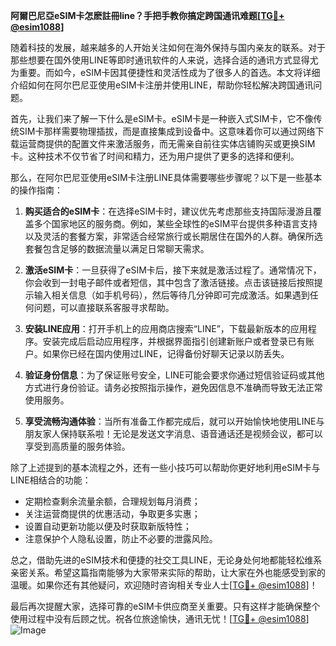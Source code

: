 **阿爾巴尼亞eSIM卡怎麽註冊line？手把手教你搞定跨国通讯难题[[TG💪+ @esim1088](https://t.me/s/esim1088)]**

随着科技的发展，越来越多的人开始关注如何在海外保持与国内亲友的联系。对于那些想要在国外使用LINE等即时通讯软件的人来说，选择合适的通讯方式显得尤为重要。而如今，eSIM卡因其便捷性和灵活性成为了很多人的首选。本文将详细介绍如何在阿尔巴尼亚使用eSIM卡注册并使用LINE，帮助你轻松解决跨国通讯问题。

首先，让我们来了解一下什么是eSIM卡。eSIM卡是一种嵌入式SIM卡，它不像传统SIM卡那样需要物理插拔，而是直接集成到设备中。这意味着你可以通过网络下载运营商提供的配置文件来激活服务，而无需亲自前往实体店铺购买或更换SIM卡。这种技术不仅节省了时间和精力，还为用户提供了更多的选择和便利。

那么，在阿尔巴尼亚使用eSIM卡注册LINE具体需要哪些步骤呢？以下是一些基本的操作指南：

1. **购买适合的eSIM卡**：在选择eSIM卡时，建议优先考虑那些支持国际漫游且覆盖多个国家地区的服务商。例如，某些全球性的eSIM平台提供多种语言支持以及灵活的套餐方案，非常适合经常旅行或长期居住在国外的人群。确保所选套餐包含足够的数据流量以满足日常聊天需求。

2. **激活eSIM卡**：一旦获得了eSIM卡后，接下来就是激活过程了。通常情况下，你会收到一封电子邮件或者短信，其中包含了激活链接。点击该链接后按照提示输入相关信息（如手机号码），然后等待几分钟即可完成激活。如果遇到任何问题，可以直接联系客服寻求帮助。

3. **安装LINE应用**：打开手机上的应用商店搜索“LINE”，下载最新版本的应用程序。安装完成后启动应用程序，并根据界面指引创建新账户或者登录已有账户。如果你已经在国内使用过LINE，记得备份好聊天记录以防丢失。

4. **验证身份信息**：为了保证账号安全，LINE可能会要求你通过短信验证码或其他方式进行身份验证。请务必按照指示操作，避免因信息不准确而导致无法正常使用服务。

5. **享受流畅沟通体验**：当所有准备工作都完成后，就可以开始愉快地使用LINE与朋友家人保持联系啦！无论是发送文字消息、语音通话还是视频会议，都可以享受到高质量的服务体验。

除了上述提到的基本流程之外，还有一些小技巧可以帮助你更好地利用eSIM卡与LINE相结合的功能：

- 定期检查剩余流量余额，合理规划每月消费；
- 关注运营商提供的优惠活动，争取更多实惠；
- 设置自动更新功能以便及时获取新版特性；
- 注意保护个人隐私设置，防止不必要的泄露风险。

总之，借助先进的eSIM技术和便捷的社交工具LINE，无论身处何地都能轻松维系亲密关系。希望这篇指南能够为大家带来实际的帮助，让大家在外也能感受到家的温暖。如果你还有其他疑问，欢迎随时咨询相关专业人士[[TG💪+ @esim1088](https://t.me/s/esim1088)]！

最后再次提醒大家，选择可靠的eSIM卡供应商至关重要。只有这样才能确保整个使用过程中没有后顾之忧。祝各位旅途愉快，通讯无忧！[[TG💪+ @esim1088](https://t.me/s/esim1088)] 
![Image](https://i.postimg.cc/4NQfJmqS/Snipaste-2025-05-13-00-14-12.png)